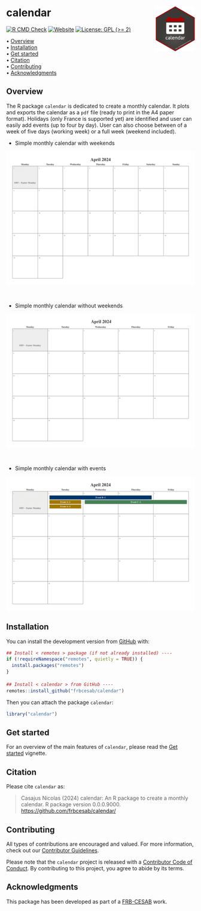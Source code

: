 
<!-- README.md is generated from README.Rmd. Please edit that file -->

# calendar <img src="man/figures/logo.png" align="right" style="float:right; height:120px;"/>

<!-- badges: start -->

[![R CMD
Check](https://github.com/frbcesab/calendar/actions/workflows/R-CMD-check.yaml/badge.svg)](https://github.com/frbcesab/calendar/actions/workflows/R-CMD-check.yaml)
[![Website](https://github.com/frbcesab/calendar/actions/workflows/pkgdown.yaml/badge.svg)](https://github.com/frbcesab/calendar/actions/workflows/pkgdown.yaml)
[![License: GPL (\>=
2)](https://img.shields.io/badge/License-GPL%20%28%3E%3D%202%29-blue.svg)](https://choosealicense.com/licenses/gpl-2.0/)
<!-- badges: end -->

<p align="left">
• <a href="#overview">Overview</a><br> •
<a href="#installation">Installation</a><br> •
<a href="#get-started">Get started</a><br> •
<a href="#citation">Citation</a><br> •
<a href="#contributing">Contributing</a><br> •
<a href="#acknowledgments">Acknowledgments</a>
</p>

## Overview

The R package `calendar` is dedicated to create a monthly calendar. It
plots and exports the calendar as a `pdf` file (ready to print in the A4
paper format). Holidays (only France is supported yet) are identified
and user can easily add events (up to four by day). User can also choose
between of a week of five days (working week) or a full week (weekend
included).

- Simple monthly calendar with weekends

![](man/figures/calendar-demo-2.png)

<br/>

- Simple monthly calendar without weekends

![](man/figures/calendar-demo-1.png)

<br/>

- Simple monthly calendar with events

![](man/figures/calendar-demo-3.png)

## Installation

You can install the development version from
[GitHub](https://github.com/) with:

``` r
## Install < remotes > package (if not already installed) ----
if (!requireNamespace("remotes", quietly = TRUE)) {
  install.packages("remotes")
}

## Install < calendar > from GitHub ----
remotes::install_github("frbcesab/calendar")
```

Then you can attach the package `calendar`:

``` r
library("calendar")
```

## Get started

For an overview of the main features of `calendar`, please read the [Get
started](https://frbcesab.github.io/calendar/articles/calendar.html)
vignette.

## Citation

Please cite `calendar` as:

> Casajus Nicolas (2024) calendar: An R package to create a monthly
> calendar. R package version 0.0.0.9000.
> <https://github.com/frbcesab/calendar/>

## Contributing

All types of contributions are encouraged and valued. For more
information, check out our [Contributor
Guidelines](https://github.com/frbcesab/calendar/blob/main/CONTRIBUTING.md).

Please note that the `calendar` project is released with a [Contributor
Code of
Conduct](https://contributor-covenant.org/version/2/1/CODE_OF_CONDUCT.html).
By contributing to this project, you agree to abide by its terms.

## Acknowledgments

This package has been developed as part of a
[FRB-CESAB](https://www.fondationbiodiversite.fr/en/about-the-foundation/le-cesab/)
work.
